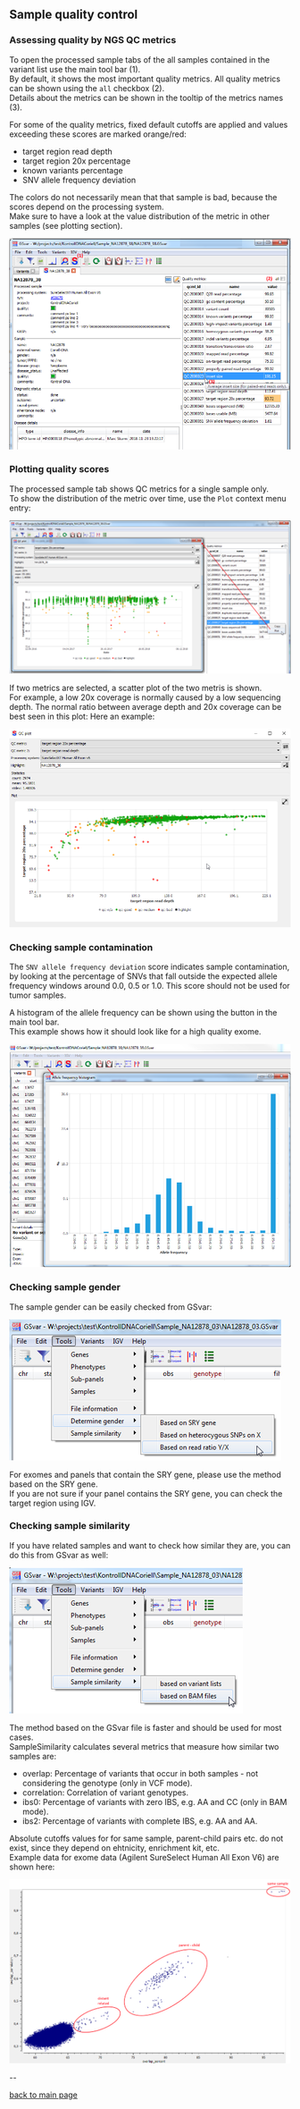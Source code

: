 ## Sample quality control

### Assessing quality by NGS QC metrics

To open the processed sample tabs of the all samples contained in the variant list use the main tool bar (1).  
By default, it shows the most important quality metrics. All quality metrics can be shown using the `all` checkbox (2).  
Details about the metrics can be shown in the tooltip of the metrics names (3).  

For some of the quality metrics, fixed default cutoffs are applied and values exceeding these scores are marked orange/red:

- target region read depth
- target region 20x percentage
- known variants percentage
- SNV allele frequency deviation

The colors do not necessarily mean that that sample is bad, because the scores depend on the processing system.  
Make sure to have a look at the value distribution of the metric in other samples (see plotting section).

![alt text](qc1.png)

### Plotting quality scores

The processed sample tab shows QC metrics for a single sample only.  
To show the distribution of the metric over time, use the `Plot` context menu entry:

![alt text](qc_plot_metrics.png)

If two metrics are selected, a scatter plot of the two metris is shown.  
For example, a low 20x coverage is normally caused by a low sequencing depth.
The normal ratio between average depth and 20x coverage can be best seen in this plot:
Here an example: 


![alt text](qc_plot_metrics2.png)


### Checking sample contamination

The `SNV allele frequency deviation` score indicates sample contamination, by looking at the percentage of SNVs that fall outside the expected allele frequency windows around 0.0, 0.5 or 1.0. This score should not be used for tumor samples.

A histogram of the allele frequency can be shown using the button in the main tool bar.  
This example shows how it should look like for a high quality exome. 


![alt text](qc_af_deviation.png)

### Checking sample gender

The sample gender can be easily checked from GSvar:

![alt text](qc_sample_gender.png)

For exomes and panels that contain the SRY gene, please use the method based on the SRY gene.  
If you are not sure if your panel contains the SRY gene, you can check the target region using IGV.  

### Checking sample similarity

If you have related samples and want to check how similar they are, you can do this from GSvar as well:

![alt text](qc_sample_correlation1.png)

The method based on the GSvar file is faster and should be used for most cases.  
SampleSimilarity calculates several metrics that measure how similar two samples are:

 * overlap: Percentage of variants that occur in both samples - not considering the genotype (only in VCF mode).
 * correlation: Correlation of variant genotypes.
 * ibs0: Percentage of variants with zero IBS, e.g. AA and CC (only in BAM mode).
 * ibs2: Percentage of variants with complete IBS, e.g. AA and AA.

Absolute cutoffs values for for same sample, parent-child pairs etc. do not exist, since they depend on ehtnicity, enrichment kit, etc.   
Example data for exome data (Agilent SureSelect Human All Exon V6) are shown here:

![alt text](qc_sample_correlation_ssHAEv6.png)






--

[back to main page](index.md)













